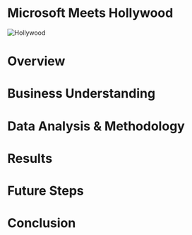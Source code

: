 # Microsoft Meets Hollywood
![Hollywood](https://user-images.githubusercontent.com/82670256/127788160-ce14e179-ddcb-468e-9ec2-128ff1d60966.gif)

# Overview
# Business Understanding
# Data Analysis & Methodology
# Results
# Future Steps 
# Conclusion 
